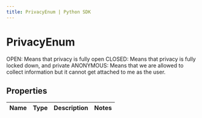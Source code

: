 ```yaml
---
title: PrivacyEnum | Python SDK
---
```


# PrivacyEnum

OPEN: Means that privacy is fully open CLOSED: Means that privacy is fully locked down, and private ANONYMOUS: Means that we are allowed to collect information but it cannot get attached to me as the user.

## Properties

Name | Type | Description | Notes
------------ | ------------- | ------------- | -------------



